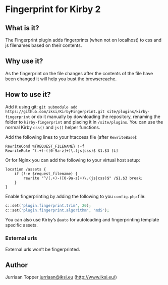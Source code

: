 # Fingerprint for Kirby 2

## What is it?

The Fingerprint plugin adds fingerprints (when not on localhost) to css and js filenames based on their contents.

## Why use it?

As the fingerprint on the file changes after the contents of the file have been changed it will help you bust the browsercache.

## How to use it?

Add it using git: `git submodule add https://github.com/iksi/KirbyFingerprint.git site/plugins/kirby-fingerprint` or do it manually by downloading the repository, renaming the folder to `kirby-fingerprint` and placing it in `/site/plugins`. You can use the normal Kirby `css()` and `js()` helper functions.

Add the following lines to your htaccess file (after `RewriteBase`):

```
RewriteCond %{REQUEST_FILENAME} !-f
RewriteRule ^(.+)-([0-9a-z]+)\.(js|css)$ $1.$3 [L]
```

Or for Nginx you can add the following to your virtual host setup:

```
location /assets {
    if (!-e $request_filename) {
        rewrite "^/(.+)-([0-9a-z]+)\.(js|css)$" /$1.$3 break;
    }
}
```

Enable fingerprinting by adding the following to you `config.php` file:

```PHP
c::set('plugin.fingerprint.trim', 20);
c::set('plugin.fingerprint.algorithm', 'md5');
```

You can also use Kirby’s `@auto` for autoloading and fingerprinting template specific assets.

### External urls

External urls won’t be fingerprinted.

## Author

Jurriaan Topper <jurriaan@iksi.eu> (http://www.iksi.eu/)
